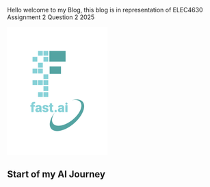 Hello welcome to my Blog, this blog is in representation of ELEC4630 Assignment 2 Question 2 2025

![Image of fast.ai logo](images/logo.png)

## Start of my AI Journey


